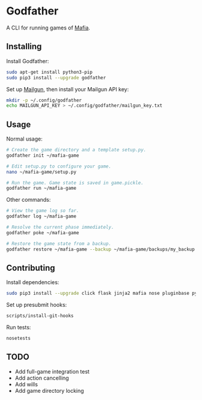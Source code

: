 # Godfather

A CLI for running games of [Mafia](http://wiki.mafiascum.net).


## Installing

Install Godfather:
```sh
sudo apt-get install python3-pip
sudo pip3 install --upgrade godfather
```

Set up [Mailgun](https://www.mailgun.com), then install your Mailgun API key:
```sh
mkdir -p ~/.config/godfather
echo MAILGUN_API_KEY > ~/.config/godfather/mailgun_key.txt
```


## Usage

Normal usage:
```sh
# Create the game directory and a template setup.py.
godfather init ~/mafia-game

# Edit setup.py to configure your game.
nano ~/mafia-game/setup.py

# Run the game. Game state is saved in game.pickle.
godfather run ~/mafia-game
```

Other commands:
```sh
# View the game log so far.
godfather log ~/mafia-game

# Resolve the current phase immediately.
godfather poke ~/mafia-game

# Restore the game state from a backup.
godfather restore ~/mafia-game --backup ~/mafia-game/backups/my_backup.pickle
```


## Contributing

Install dependencies:
```sh
sudo pip3 install --upgrade click flask jinja2 mafia nose pluginbase pytest pytz requests termcolor
```

Set up presubmit hooks:
```sh
scripts/install-git-hooks
```

Run tests:
```sh
nosetests
```


## TODO

- Add full-game integration test
- Add action cancelling
- Add wills
- Add game directory locking
